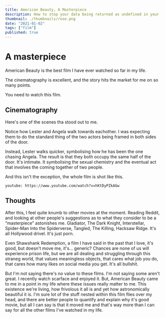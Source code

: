 ```yaml
---
title: American Beauty, A Masterpiece
description: How to stop your data being returned as undefined in your GraphQL query using Gatsby JS.
thumbnail: ./thumbnails/rose.png
date: "2021-01-02"
tags: ["film"]
published: true
---
```


# A masterpiece

American Beauty is the best film I have ever watched so far in my life.

The cinematography is excellent, and the story hits the market for me on so many points.

You need to watch this film.

## Cinematography

Here's one of the scenes tha stood out to me.

Notice how Lester and Angela walk towards eachother. I was expecting them to do the standard thing of the two actors being framed in both sides of the door.

Instead, Lester walks quicker, symbolising how he has been the one chasing Angela. The result is that they both occupy the same half of the door. It's intimate. It symbolising the sexual chemistry and the eventual act that involves the coming together of two people.

And this isn't the exception, the whole film is shot like this.

`youtube: https://www.youtube.com/watch?v=hKtDyPZkAGw`

## Thoughts

After this, I feel quite knumb to other movies at the moment. Reading Reddit, and looking at other people's suggestions as to what they consider to be a “masterpiece” astonishes me. Gladiator, The Dark Knight, Interstellar, Spider-Man Into the Spiderverse, Tangled, The Killing, Hacksaw Ridge. It's all Hollywood drivel. It's just porn.

Even Shawshank Redemption, a film I have said in the past that I love, it's good, but doesn't move me, it's... generic? Chances are none of us will experience prison life, but we are all dealing and struggling through this straneg world, that values meaningless objects, that cares what job you do, that cares how many likes on social media you get. It's all bullshit.

But I'm not saying there's no value to these films. I'm not saying some aren't great. I recently watch scarface and enjoyed it. But, American Beauty came to me in a point in my life where these issues really matter to me. This existence we're living, how frivolous it all is and yet how astronomically beautiful it is. I'm sure lot of the stuff nested within this film flies over my head, and there are better people to quantify and explain why it's good movie, but all I can say is that it moved me and that's way more than I can say for all the other films I've watched in my life.
